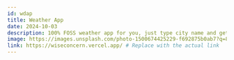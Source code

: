 ```yaml
---
id: wdap
title: Weather App
date: 2024-10-03
description: 100% FOSS weather app for you, just type city name and get weather details.
image: https://images.unsplash.com/photo-1500674425229-f692875b0ab7?q=80&w=2070&auto=format&fit=crop&ixlib=rb-4.0.3&ixid=M3wxMjA3fDB8MHxwaG90by1wYWdlfHx8fGVufDB8fHx8fA%3D%3D
link: https://wiseconcern.vercel.app/ # Replace with the actual link
---
```

